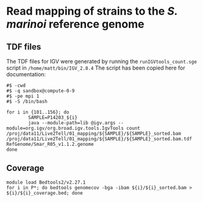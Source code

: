# Read mapping of strains to the _S. marinoi_ reference genome

## TDF files
The TDF files for IGV were generated by running the `runIGVtools_count.sge` script in `/home/matt/bin/IGV_2.8.4`
The script has been copied here for documentation:

```
#$ -cwd
#$ -q sandbox@compute-0-9
#$ -pe mpi 1
#$ -S /bin/bash

for i in {101..156}; do
        SAMPLE=P14203_${i}
        java --module-path=lib @igv.args --module=org.igv/org.broad.igv.tools.IgvTools count /proj/data11/Live2Tell/01_mapping/${SAMPLE}/${SAMPLE}_sorted.bam /proj/data11/Live2Tell/01_mapping/${SAMPLE}/${SAMPLE}_sorted.bam.tdf RefGenome/Smar_R05_v1.1.2.genome
done
```

## Coverage
```
module load Bedtools2/v2.27.1
for i in P*; do bedtools genomecov -bga -ibam ${i}/${i}_sorted.bam > ${i}/${i}_coverage.bed; done
```
